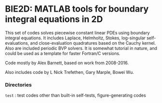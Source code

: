 # BIE2D: MATLAB tools for boundary integral equations in 2D

This set of codes solves piecewise constant linear PDEs using boundary integral equations. It includes Laplace, Helmholtz, Stokes, log-singular self-evaluations, and close-evaluation quadratures based on the Cauchy kernel. Also are included periodic BVP solvers. It is somewhat tutorial in nature, and could be used as a template for faster Fortran/C versions.


Code mostly by Alex Barnett, based on work from 2008-2016.

Also includes code by L Nick Trefethen, Gary Marple, Bowei Wu.

### Directories

`test` : test codes other than built-in self-tests, figure-generating codes

